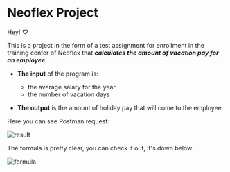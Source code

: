 # Neoflex Project

Hey! ♡

This is a project in the form of a test assignment for enrollment in the training center of Neoflex that ___calculates the amount of vacation pay for an employee___.

* __The input__ of the program is:
  * the average salary for the year 
  * the number of vacation days
  
* __The output__ is the amount of holiday pay that will come to the employee.

Here you can see Postman request:


![result](https://github.com/shelbi1/Neoflex-Testcase/assets/31365702/f03f4fb3-740c-479b-a257-b9c7acd29115)




The formula is pretty clear, you can check it out, it's down below: 

![formula](https://github.com/shelbi1/Neoflex-Testcase/assets/31365702/86c3c32b-54c9-420d-8e6d-545344e0e084)

